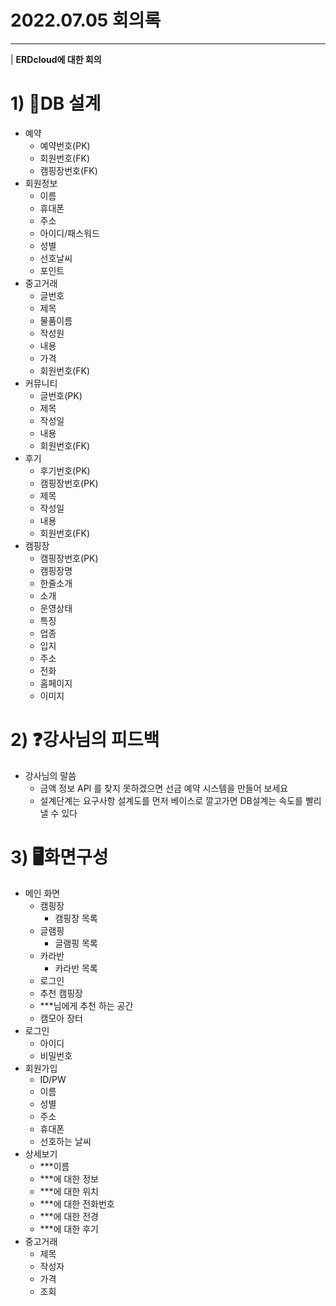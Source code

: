 # 2022.07.05 회의록

---

| **ERDcloud에 대한 회의**



# 1) 📱DB 설계

* 예약
  * 예약번호(PK)
  * 회원번호(FK)
  * 캠핑장번호(FK)
* 회원정보
  * 이름
  * 휴대폰
  * 주소
  * 아이디/패스워드
  * 성별
  * 선호날씨
  * 포인트
* 중고거래
  * 글번호
  * 제목
  * 물품이름
  * 작성원
  * 내용
  * 가격
  * 회원번호(FK)
* 커뮤니티
  * 글번호(PK)
  *  제목
  * 작성일
  * 내용
  * 회원번호(FK)
* 후기
  * 후기번호(PK)
  * 캠핑장번호(PK)
  * 제목
  * 작성일
  * 내용
  * 회원번호(FK)
* 캠핑장
  * 캠핑장번호(PK)
  * 캠핑장명
  * 한줄소개
  * 소개
  * 운영상태
  * 특징
  * 업종
  * 입지
  * 주소
  * 전화
  * 홈페이지
  * 이미지



# 2) ❓강사님의 피드백

* 강사님의 말씀
  * 금액 정보 API 를 찾지 못하겠으면 선금 예약 시스템을 만들어 보세요
  * 설계단계는 요구사항 설계도를 먼저 베이스로 깔고가면 DB설계는 속도를 빨리 낼 수 있다



# 3) 🖥️화면구성

* 메인 화면
  * 캠핑장
    * 캠핑장 목록
  * 글램핑
    * 글램핑 목록
  * 카라반
    * 카라반 목록
  * 로그인
  * 추천 캠핑장
  * ***님에게 추천 하는 공간
  * 캠모아 장터
* 로그인
  * 아이디
  * 비밀번호
* 회원가입
  * ID/PW
  * 이름
  * 성별
  * 주소
  * 휴대폰
  * 선호하는 날씨
* 상세보기
  * ***이름
  * ***에 대한 정보
  * ***에 대한 위치
  * ***에 대한 전화번호
  * ***에 대한 전경
  * ***에 대한 후기
* 중고거래
  * 제목
  * 작성자
  * 가격
  * 조회